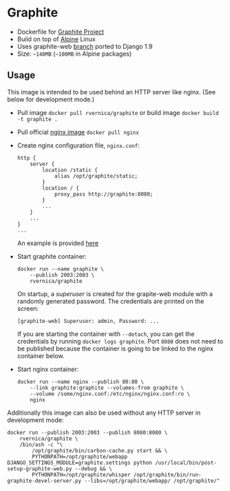Graphite
========

*   Dockerfile for [Graphite Project](https://github.com/graphite-project)
*   Build on top of [Alpine](http://alpinelinux.org/) Linux
*   Uses graphite-web [branch](https://github.com/rvernica/graphite-web/tree/django-1.9-patch) ported to Django 1.9
*   Size: `~140MB` (`~100MB` in Alpine packages)

Usage
-----

This image is intended to be used behind an HTTP server like nginx. (See below for development mode.)

*   Pull image `docker pull rvernica/graphite` or build image `docker build -t graphite .`
*   Pull official [nginx image](https://hub.docker.com/_/nginx/) `docker pull nginx`
*   Create nginx configuration file, `nginx.conf`:

        http {
            server {
                location /static {
                    alias /opt/graphite/static;
                }
                location / {
                    proxy_pass http://graphite:8080;
                }
                ...
            }
            ...
        }
        ...
        
    An example is provided [here](https://github.com/rvernica/Dockerfile/blob/master/graphite/nginx.conf)

*   Start graphite container:

        docker run --name graphite \
            --publish 2003:2003 \
            rvernica/graphite

    On startup, a *superuser* is created for the grapite-web module with a randomly generated password. The credentials are printed on the screen:

        [graphite-web] Superuser: admin, Password: ...

    If you are starting the container with `--detach`, you can get the credentials by running `docker logs graphite`.  Port `8080` does not need to be published because the container is going to be linked to the nginx container below.
*   Start nginx container:

        docker run --name nginx --publish 80:80 \
            --link graphite:graphite --volumes-from graphite \
            --volume /some/nginx.conf:/etc/nginx/nginx.conf:ro \
            nginx

Additionally this image can also be used without any HTTP server in development mode:

    docker run --publish 2003:2003 --publish 8080:8080 \
        rvernica/graphite \
        /bin/ash -c "\
            /opt/graphite/bin/carbon-cache.py start && \
            PYTHONPATH=/opt/graphite/webapp DJANGO_SETTINGS_MODULE=graphite.settings python /usr/local/bin/post-setup-graphite-web.py --debug && \
            PYTHONPATH=/opt/graphite/whisper /opt/graphite/bin/run-graphite-devel-server.py --libs=/opt/graphite/webapp/ /opt/graphite/"
